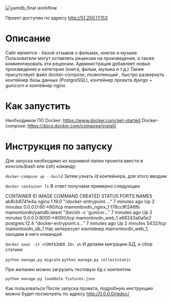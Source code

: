 ![yamdb_final workflow](https://github.com/Ajvengou/yamdb_final/actions/workflows/yamdb_workflow.yml/badge.svg)

Проект доступен по адресу http://51.250.17.153

# Описание
Сайт является - базой отзывов о фильмах, книгах и музыке. Пользователи могут оставлять рецензии на произведения, а также комментировать эти рецензии. Администрация добавляет новые произведения и категории (книга, фильм, музыка и т.д.) Также присутствует файл docker-compose, позволяющий , быстро развернуть контейнер базы данных (PostgreSQL), контейнер проекта django + gunicorn и контейнер nginx

# Как запустить
Необходимое ПО
Docker: https://www.docker.com/get-started
Docker-compose: https://docs.docker.com/compose/install/

# Инструкция по запуску
Для запуска необходимо из корневой папки проекта ввести в консоль(bash или zsh) команду:


`docker-compose up --build`
Затем узнать id контейнера, для этого вводим

`docker container ls`
В ответ получаем примерно следующее

CONTAINER ID   IMAGE                     COMMAND                  CREATED         STATUS         PORTS                    NAMES
ab8cb8741e4a   nginx:1.19.0              "/docker-entrypoint.…"   7 minutes ago   Up 2 minutes   0.0.0.0:80->80/tcp       mamontovdn_nginx_1
f78cc8f246fb   mamontovdn/yamdb:latest   "/bin/sh -c 'gunicor…"   7 minutes ago   Up 2 minutes   0.0.0.0:8000->8000/tcp   mamontovdn_web_1
a68243a0a5e2   postgres:12.4             "docker-entrypoint.s…"   7 minutes ago   Up 2 minutes   5432/tcp                 mamontovdn_db_1
Нас интересует контейнер mamontovdn_web_1, заходим в него командой

`docker exec -it <CONTAINER ID> sh`
И делаем миграцию БД, и сбор статики

`python manage.py migrate`
`python manage.py collectstatic`

При желании можно загрузить тестовую бд с контентом

`python manage.py loaddata fixtures.json`

Как пользоваться
После запуска проекта, подробную инструкцию можно будет посмотреть по адресу http://0.0.0.0/redoc/
